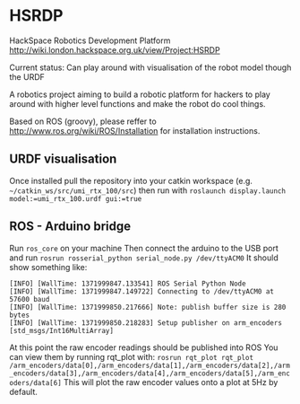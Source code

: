 HSRDP
=====

HackSpace Robotics Development Platform
http://wiki.london.hackspace.org.uk/view/Project:HSRDP

Current status: Can play around with visualisation of the robot model though the URDF

A robotics project aiming to build a robotic platform for hackers to play around with higher level functions and make the robot do cool things.

Based on ROS (groovy), please reffer to http://www.ros.org/wiki/ROS/Installation for installation instructions.

URDF visualisation
------------------

Once installed pull the repository into your catkin workspace (e.g. ```~/catkin_ws/src/umi_rtx_100/src```) then 
run with
```roslaunch display.launch model:=umi_rtx_100.urdf gui:=true```

ROS - Arduino bridge
--------------------
Run ```ros_core``` on your machine
Then connect the arduino to the USB port and run
```rosrun rosserial_python serial_node.py /dev/ttyACM0```
It should show something like:

	[INFO] [WallTime: 1371999847.133541] ROS Serial Python Node
	[INFO] [WallTime: 1371999847.149722] Connecting to /dev/ttyACM0 at 57600 baud
	[INFO] [WallTime: 1371999850.217666] Note: publish buffer size is 280 bytes
	[INFO] [WallTime: 1371999850.218283] Setup publisher on arm_encoders [std_msgs/Int16MultiArray]

At this point the raw encoder readings should be published into ROS
You can view them by running rqt_plot with:
```rosrun rqt_plot rqt_plot /arm_encoders/data[0],/arm_encoders/data[1],/arm_encoders/data[2],/arm_encoders/data[3],/arm_encoders/data[4],/arm_encoders/data[5],/arm_encoders/data[6]```
This will plot the raw encoder values onto a plot at 5Hz by default.
